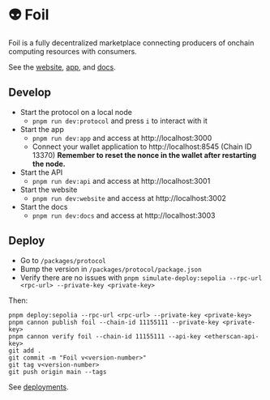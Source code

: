 # 👽 Foil

Foil is a fully decentralized marketplace connecting producers of onchain computing resources with consumers.

See the [website](https://foil.xyz), [app](https://app.foil.xyz), and [docs](https://docs.foil.xyz).

## Develop

- Start the protocol on a local node
  - `pnpm run dev:protocol` and press `i` to interact with it
- Start the app
  - `pnpm run dev:app` and access at http://localhost:3000
  - Connect your wallet application to http://localhost:8545 (Chain ID 13370) **Remember to reset the nonce in the wallet after restarting the node.**
- Start the API
  - `pnpm run dev:api` and access at http://localhost:3001
- Start the website
  - `pnpm run dev:website` and access at http://localhost:3002
- Start the docs
  - `pnpm run dev:docs` and access at http://localhost:3003

## Deploy

- Go to `/packages/protocol`
- Bump the version in `/packages/protocol/package.json`
- Verify there are no issues with `pnpm simulate-deploy:sepolia --rpc-url <rpc-url> --private-key <private-key>`

Then:
```
pnpm deploy:sepolia --rpc-url <rpc-url> --private-key <private-key>
pnpm cannon publish foil --chain-id 11155111 --private-key <private-key>
pnpm cannon verify foil --chain-id 11155111 --api-key <etherscan-api-key>
git add .
git commit -m "Foil v<version-number>"
git tag v<version-number>
git push origin main --tags
```

See [deployments](https://usecannon.com/packages/foil).